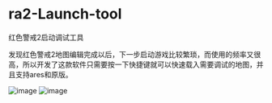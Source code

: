 # ra2-Launch-tool
红色警戒2启动调试工具

发现红色警戒2地图编辑完成以后，下一步启动游戏比较繁琐，而使用的频率又很高，所以开发了这款软件只需要按一下快捷键就可以快速载入需要调试的地图，并且支持ares和原版。

![image](https://user-images.githubusercontent.com/120498814/210172523-5db6b4b4-5b55-474a-8c38-ef340992124c.png)
![image](https://user-images.githubusercontent.com/120498814/210172528-8124d00a-d76f-44bf-b4ba-d22167dc6356.png)
